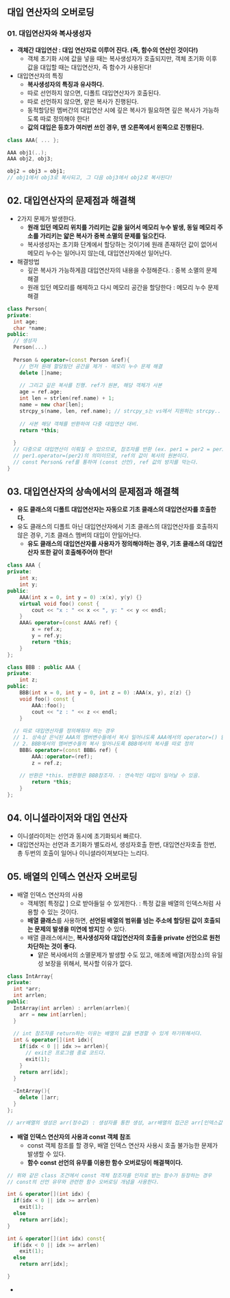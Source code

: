 ## 대입 연산자의 오버로딩

### 01. 대입연산자와 복사생성자
  - **객체간 대입연산 : 대입 연산자로 이루어 진다. (즉, 함수의 연산인 것이다!)**
    - 객체 초기화 시에 값을 넣을 때는 복사생성자가 호출되지만, 객체 초기화 이후 값을 대입할 때는 대입연산자, 즉 함수가 사용된다!
  - 대입연산자의 특징
    - **복사생성자의 특징과 유사하다.**
    - 따로 선언하지 않으면, 디폴트 대입연산자가 호출된다.
    - 따로 선언하지 않으면, 얕은 복사가 진행된다.
    - 동적할당된 멤버간의 대입연산 시에 깊은 복사가 필요하면 깊은 복사가 가능하도록 따로 정의해야 한다!
    - **값의 대입은 등호가 여러번 쓰인 경우, 맨 오른쪽에서 왼쪽으로 진행된다.**
```cpp
class AAA{ ... };

AAA obj1(..);
AAA obj2, obj3;

obj2 = obj3 = obj1;
// obj1에서 obj3로 복사되고, 그 다음 obj3에서 obj2로 복사된다!
```

## 02. 대입연산자의 문제점과 해결책
  - 2가지 문제가 발생한다.
    - **원래 있던 메모리 위치를 가리키는 값을 잃어서 메모리 누수 발생, 동일 메모리 주소를 가리키는 얇은 복사가 중복 소멸의 문제를 일으킨다.**
    - 복사생성자는 초기화 단계에서 할당하는 것이기에 원래 존재하던 값이 없어서 메모리 누수는 일어나지 않는데, 대입연산자에선 일어난다.
  - 해결방법
    - 깊은 복사가 가능하게끔 대입연산자의 내용을 수정해준다. : 중복 소멸의 문제 해결
    - 원래 있던 메모리를 해제하고 다시 메모리 공간을 할당한다 : 메모리 누수 문제 해결
```cpp
class Person{
private:
  int age;
  char *name;
public:
  // 생성자
  Person(...)
  
  Person & operator=(const Person &ref){
    // 먼저 원래 할당됬던 공간을 제거 - 메모리 누수 문제 해결
    delete []name;
    
    // 그리고 깊은 복사를 진행. ref가 원본, 해당 객체가 사본
    age = ref.age;
    int len = strlen(ref.name) + 1;
    name = new char[len];
    strcpy_s(name, len, ref.name); // strcpy_s는 vs에서 지원하는 strcpy..
    
    // 사본 해당 객체를 반환하여 다중 대입연산 대비.
    return *this;
    
  }
  // 다중으로 대입연산이 이뤄질 수 있으므로, 참조자를 반환 (ex. per1 = per2 = per3 ...)
  // per1.operator=(per2)의 의미이므로, ref의 값이 복사의 원본이다.
  // const Person& ref를 통하여 (const 선언), ref 값의 방지를 막는다.
}
```

## 03. 대입연산자의 상속에서의 문제점과 해결책
  - **유도 클래스의 디폴트 대입연산자는 자동으로 기초 클래스의 대입연산자를 호출한다.**
  - 유도 클래스의 디폴트 아닌 대입연산자에서 기초 클래스의 대입연산자를 호출하지 않은 경우, 기초 클래스 멤버의 대입이 안일어난다.
    - **유도 클래스의 대입연산자를 사용자가 정의해야하는 경우, 기초 클래스의 대입연산자 또한 같이 호출해주어야 한다!**
```cpp
class AAA {
private:
	int x;
	int y;
public:
	AAA(int x = 0, int y = 0) :x(x), y(y) {}
	virtual void foo() const {
		cout << "x : " << x << ", y: " << y << endl;
	}
	AAA& operator=(const AAA& ref) {
		x = ref.x;
		y = ref.y;
		return *this;
	}
};

class BBB : public AAA {
private:
	int z;
public:
	BBB(int x = 0, int y = 0, int z = 0) :AAA(x, y), z(z) {}
	void foo() const {
		AAA::foo();
		cout << "z : " << z << endl;
	}
  
  // 따로 대입연산자를 정의해줘야 하는 경우
  // 1. 상속상 은닉된 AAA의 멤버변수들에서 복사 일어나도록 AAA에서의 operator=() 함수 호출 후에
  // 2. BBB에서의 멤버변수들의 복사 일어나도록 BBB에서의 복사를 따로 정의
	BBB& operator=(const BBB& ref) {
		AAA::operator=(ref);
		z = ref.z;
    
    // 반환은 *this. 반환형은 BBB참조자. : 연속적인 대입이 일어날 수 있음.
		return *this;
	}
};
```

## 04. 이니셜라이저와 대입 연산자
  - 이니셜라이저는 선언과 동시에 초기화되서 빠르다.
  - 대입연산자는 선언과 초기화가 별도라서, 생성자호출 한번, 대입연산자호출 한번, 총 두번의 호출이 일어나 이니셜라이져보다는 느리다.

## 05. 배열의 인덱스 연산자 오버로딩
  - 배열 인덱스 연산자의 사용
    - 객체명[ 특정값 ] 으로 받아들일 수 있게한다. : 특정 값을 배열의 인덱스처럼 사용할 수 있는 것이다.
    - **배열 클래스**를 사용하면, **선언된 배열의 범위를 넘는 주소에 할당된 값이 호출되는 문제의 발생을 미연에 방지**할 수 있다.
    - 배열 클래스에서는, **복사생성자와 대입연산자의 호출을 private 선언으로 원천 차단하는 것이 좋다.**
      - 얕은 복사에서의 소멸문제가 발생할 수도 있고, 애초에 배열(저장소)의 유일성 보장을 위해서, 복사할 이유가 없다.
```cpp
class IntArray{
private:
  int *arr;
  int arrlen;
public:
  IntArray(int arrlen) : arrlen(arrlen){
    arr = new int[arrlen];
  }
  
  // int 참조자를 return하는 이유는 배열의 값을 변경할 수 있게 하기위해서다.
  int & operator[](int idx){
    if(idx < 0 || idx >= arrlen){
      // exit은 프로그램 종료 코드다.
      exit(1);
    }
    return arr[idx];
  }
  
  ~IntArray(){
    delete []arr;
  }
};

// arr배열의 생성은 arr(정수값) : 생성자를 통한 생성, arr배열의 접근은 arr[인덱스값] : 인덱스 연산자를 통한 생성.
```

  - **배열 인덱스 연산자의 사용과 const 객체 참조**
    - const 객체 참조를 할 경우, 배열 인덱스 연산자 사용시 호출 불가능한 문제가 발생할 수 있다.
    - **함수 const 선언의 유무를 이용한 함수 오버로딩이 해결책이다.**
    
```cpp
// 위와 같은 class 조건에서 const 객체 참조자를 인자로 받는 함수가 등장하는 경우
// const의 선언 유무와 관련한 함수 오버로딩 개념을 사용한다.

int & operator[](int idx) {
  if(idx < 0 || idx >= arrlen)
    exit(1);
  else
    return arr[idx];
}

int & operator[](int idx) const{
  if(idx < 0 || idx >= arrlen)
    exit(1);
  else
    return arr[idx];

}
```

  - 

  
  
  
  
  
  
  
  

